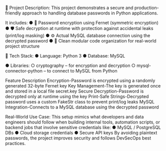 📄 Project Description:
This project demonstrates a secure and production-friendly approach to handling database passwords in Python applications.

It includes:
● 🔐 Password encryption using Fernet (symmetric encryption)
● 🛡 Safe decryption at runtime with protection against accidental leaks (print/log masking)
● ⚙️ Actual MySQL database connection using the decrypted password
● 📁 Clean modular code organization for real-world project structure

🧱 Tech Stack:
● Language: Python 3
● Database: MySQL

● Libraries:
○ cryptography – for encryption and decryption
○ mysql-connector-python – to connect to MySQL from Python

Feature Description
Encryption-Password is encrypted using a randomly generated 32-byte Fernet key
Key Management-The key is generated once and stored in a local file secret.key
Secure Decryption-Password is decrypted only at runtime using the key
Print-Safe Strings-Decrypted password uses a custom FakeStr class to prevent print/log leaks
MySQL Integration-Connects to a MySQL database using the decrypted password

Real-World Use Case:
This setup mimics what developers and data engineers should follow when building
internal tools, automation scripts, or backend jobs that involve sensitive credentials like:
● MySQL / PostgreSQL DBs
● Cloud storage credentials
● Secure API keys
By avoiding plaintext passwords, the project improves security and follows DevSecOps
best practices.

